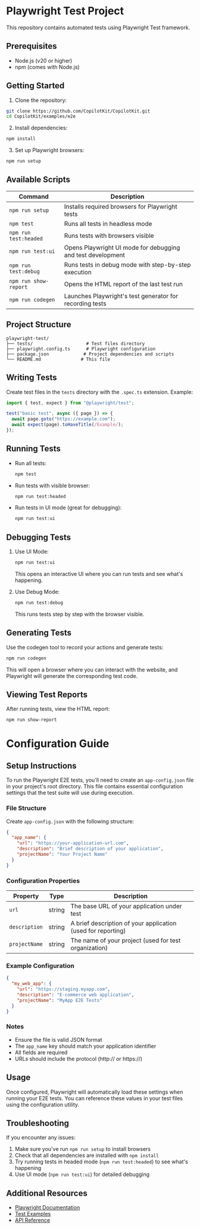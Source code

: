 # Playwright Test Project

This repository contains automated tests using Playwright Test framework.

## Prerequisites

- Node.js (v20 or higher)
- npm (comes with Node.js)

## Getting Started

1. Clone the repository:

```bash
git clone https://github.com/CopilotKit/CopilotKit.git
cd CopilotKit/examples/e2e
```

2. Install dependencies:

```bash
npm install
```

3. Set up Playwright browsers:

```bash
npm run setup
```

## Available Scripts

| Command               | Description                                                 |
| --------------------- | ----------------------------------------------------------- |
| `npm run setup`       | Installs required browsers for Playwright tests             |
| `npm test`            | Runs all tests in headless mode                             |
| `npm run test:headed` | Runs tests with browsers visible                            |
| `npm run test:ui`     | Opens Playwright UI mode for debugging and test development |
| `npm run test:debug`  | Runs tests in debug mode with step-by-step execution        |
| `npm run show-report` | Opens the HTML report of the last test run                  |
| `npm run codegen`     | Launches Playwright's test generator for recording tests    |

## Project Structure

```
playwright-test/
├── tests/                    # Test files directory
├── playwright.config.ts      # Playwright configuration
├── package.json             # Project dependencies and scripts
└── README.md               # This file
```

## Writing Tests

Create test files in the `tests` directory with the `.spec.ts` extension. Example:

```typescript
import { test, expect } from "@playwright/test";

test("basic test", async ({ page }) => {
  await page.goto("https://example.com");
  await expect(page).toHaveTitle(/Example/);
});
```

## Running Tests

- Run all tests:

  ```bash
  npm test
  ```

- Run tests with visible browser:

  ```bash
  npm run test:headed
  ```

- Run tests in UI mode (great for debugging):
  ```bash
  npm run test:ui
  ```

## Debugging Tests

1. Use UI Mode:

   ```bash
   npm run test:ui
   ```

   This opens an interactive UI where you can run tests and see what's happening.

2. Use Debug Mode:
   ```bash
   npm run test:debug
   ```
   This runs tests step by step with the browser visible.

## Generating Tests

Use the codegen tool to record your actions and generate tests:

```bash
npm run codegen
```

This will open a browser where you can interact with the website, and Playwright will generate the corresponding test code.

## Viewing Test Reports

After running tests, view the HTML report:

```bash
npm run show-report
```

# Configuration Guide

## Setup Instructions

To run the Playwright E2E tests, you'll need to create an `app-config.json` file in your project's root directory. This file contains essential configuration settings that the test suite will use during execution.

### File Structure

Create `app-config.json` with the following structure:

```json
{
  "app_name": {
    "url": "https://your-application-url.com",
    "description": "Brief description of your application",
    "projectName": "Your Project Name"
  }
}
```

### Configuration Properties

| Property      | Type   | Description                                                  |
| ------------- | ------ | ------------------------------------------------------------ |
| `url`         | string | The base URL of your application under test                  |
| `description` | string | A brief description of your application (used for reporting) |
| `projectName` | string | The name of your project (used for test organization)        |

### Example Configuration

```json
{
  "my_web_app": {
    "url": "https://staging.myapp.com",
    "description": "E-commerce web application",
    "projectName": "MyApp E2E Tests"
  }
}
```

### Notes

- Ensure the file is valid JSON format
- The `app_name` key should match your application identifier
- All fields are required
- URLs should include the protocol (http:// or https://)

## Usage

Once configured, Playwright will automatically load these settings when running your E2E tests. You can reference these values in your test files using the configuration utility.

## Troubleshooting

If you encounter any issues:

1. Make sure you've run `npm run setup` to install browsers
2. Check that all dependencies are installed with `npm install`
3. Try running tests in headed mode (`npm run test:headed`) to see what's happening
4. Use UI mode (`npm run test:ui`) for detailed debugging

## Additional Resources

- [Playwright Documentation](https://playwright.dev)
- [Test Examples](https://playwright.dev/docs/test-examples)
- [API Reference](https://playwright.dev/docs/api/class-test)
